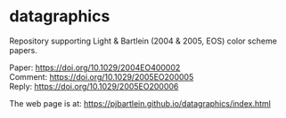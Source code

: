 # datagraphics
Repository supporting Light &amp; Bartlein (2004 &amp; 2005, EOS) color scheme papers.

Paper: https://doi.org/10.1029/2004EO400002  
Comment: https://doi.org/10.1029/2005EO200005  
Reply:  https://doi.org/10.1029/2005EO200006

The web page is at:  https://pjbartlein.github.io/datagraphics/index.html
